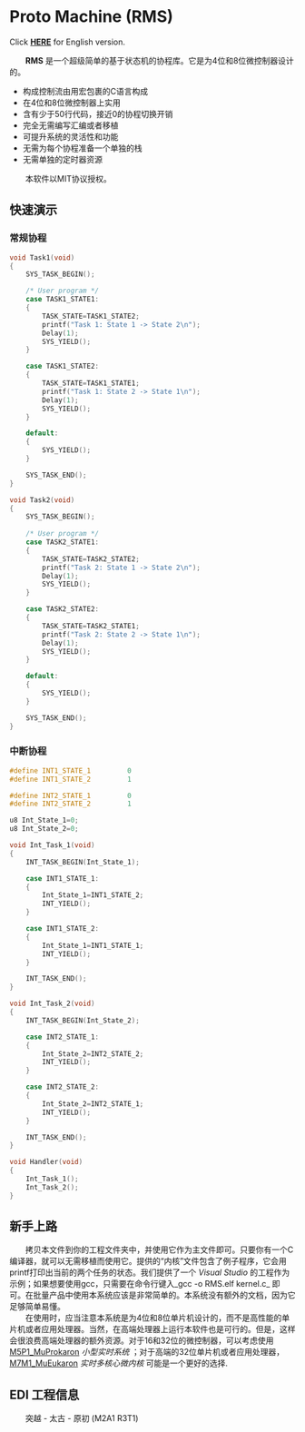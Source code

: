 # Proto Machine (RMS)

Click **[HERE](README.md)** for English version.

&emsp;&emsp;**RMS** 是一个超级简单的基于状态机的协程库。它是为4位和8位微控制器设计的。
- 构成控制流由用宏包裹的C语言构成
- 在4位和8位微控制器上实用
- 含有少于50行代码，接近0的协程切换开销
- 完全无需编写汇编或者移植
- 可提升系统的灵活性和功能
- 无需为每个协程准备一个单独的栈
- 无需单独的定时器资源

&emsp;&emsp;本软件以MIT协议授权。

## 快速演示
### 常规协程
```C
void Task1(void)
{
    SYS_TASK_BEGIN();

    /* User program */
    case TASK1_STATE1:
    {
        TASK_STATE=TASK1_STATE2;
        printf("Task 1: State 1 -> State 2\n");
        Delay(1);
        SYS_YIELD();
    }

    case TASK1_STATE2:
    {
        TASK_STATE=TASK1_STATE1;
        printf("Task 1: State 2 -> State 1\n");
        Delay(1);
        SYS_YIELD();
    }

    default:
    {
        SYS_YIELD();
    }

    SYS_TASK_END();
}

void Task2(void)
{
    SYS_TASK_BEGIN();
    
    /* User program */
    case TASK2_STATE1:
    {
        TASK_STATE=TASK2_STATE2;
        printf("Task 2: State 1 -> State 2\n");
        Delay(1);
        SYS_YIELD();
    }

    case TASK2_STATE2:
    {
        TASK_STATE=TASK2_STATE1;
        printf("Task 2: State 2 -> State 1\n");
        Delay(1);
        SYS_YIELD();
    }

    default:
    {
        SYS_YIELD();
    }

    SYS_TASK_END();
}
```

### 中断协程
```C
#define INT1_STATE_1         0
#define INT1_STATE_2         1

#define INT2_STATE_1         0
#define INT2_STATE_2         1

u8 Int_State_1=0;
u8 Int_State_2=0;

void Int_Task_1(void)
{
    INT_TASK_BEGIN(Int_State_1);

    case INT1_STATE_1:
    {
        Int_State_1=INT1_STATE_2;
        INT_YIELD();
    }

    case INT1_STATE_2:
    {
        Int_State_1=INT1_STATE_1;
        INT_YIELD();
    }

    INT_TASK_END();
}

void Int_Task_2(void)
{
    INT_TASK_BEGIN(Int_State_2);

    case INT2_STATE_1:
    {
        Int_State_2=INT2_STATE_2;
        INT_YIELD();
    }

    case INT2_STATE_2:
    {
        Int_State_2=INT2_STATE_1;
        INT_YIELD();
    }

    INT_TASK_END();
}

void Handler(void)
{
    Int_Task_1();
    Int_Task_2();
}
```

## 新手上路

&emsp;&emsp;拷贝本文件到你的工程文件夹中，并使用它作为主文件即可。只要你有一个C编译器，就可以无需移植而使用它。提供的“内核”文件包含了例子程序，它会用printf打印出当前的两个任务的状态。我们提供了一个 _Visual Studio_ 的工程作为示例；如果想要使用gcc，只需要在命令行键入_gcc -o RMS.elf kernel.c_ 即可。在批量产品中使用本系统应该是非常简单的。本系统没有额外的文档，因为它足够简单易懂。  
&emsp;&emsp;在使用时，应当注意本系统是为4位和8位单片机设计的，而不是高性能的单片机或者应用处理器。当然，在高端处理器上运行本软件也是可行的。但是，这样会很浪费高端处理器的额外资源。对于16和32位的微控制器，可以考虑使用 [M5P1_MuProkaron](https://github.com/EDI-Systems/M5P1_MuProkaron) _小型实时系统_ ；对于高端的32位单片机或者应用处理器， [M7M1_MuEukaron](https://github.com/EDI-Systems/M7M1_MuProkaron) _实时多核心微内核_ 可能是一个更好的选择.

## EDI 工程信息
&emsp;&emsp;突越 - 太古 - 原初 (M2A1 R3T1)
